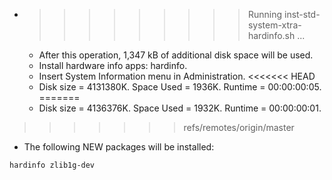 * >>>>>>>>> Running inst-std-system-xtra-hardinfo.sh ...
  * After this operation, 1,347 kB of additional disk space will be used.
  * Install hardware info apps: hardinfo.
  * Insert System Information menu in Administration.
<<<<<<< HEAD
  * Disk size = 4131380K. Space Used = 1936K. Runtime = 00:00:00:05.
=======
  * Disk size = 4136376K. Space Used = 1932K. Runtime = 00:00:00:01.
>>>>>>> refs/remotes/origin/master
  * The following NEW packages will be installed:
  ```bash
hardinfo zlib1g-dev
  ```
